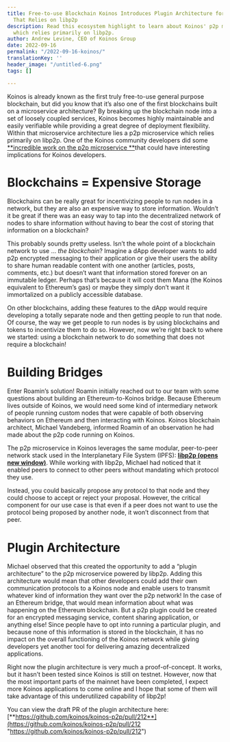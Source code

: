 ```yaml
---
title: Free-to-use Blockchain Koinos Introduces Plugin Architecture for Developers
  That Relies on libp2p
description: Read this ecosystem highlight to learn about Koinos' p2p microservice
  which relies primarily on libp2p.
author: Andrew Levine, CEO of Koinos Group
date: 2022-09-16
permalink: "/2022-09-16-koinos/"
translationKey: ''
header_image: "/untitled-6.png"
tags: []

---
```

Koinos is already known as the first truly free-to-use general purpose blockchain, but did you know that it’s also one of the first blockchains built on a microservice architecture? By breaking up the blockchain node into a set of loosely coupled services, Koinos becomes highly maintainable and easily verifiable while providing a great degree of deployment flexibility. Within that microservice architecture lies a p2p microservice which relies primarily on libp2p. One of the Koinos community developers did some [**incredible work on the p2p microservice **](https://github.com/koinos/koinos-p2p/pull/212)that could have interesting implications for Koinos developers.

# Blockchains = Expensive Storage

Blockchains can be really great for incentivizing people to run nodes in a network, but they are also an expensive way to store information. Wouldn’t it be great if there was an easy way to tap into the decentralized network of nodes to share information without having to bear the cost of storing that information on a blockchain?

This probably sounds pretty useless. Isn’t the whole point of a blockchain network to use … _the blockchain_? Imagine a dApp developer wants to add p2p encrypted messaging to their application or give their users the ability to share human readable content with one another (articles, posts, comments, etc.) but doesn’t want that information stored forever on an immutable ledger. Perhaps that’s because it will cost them Mana (the Koinos equivalent to Ethereum’s gas) or maybe they simply don’t want it immortalized on a publicly accessible database.

On other blockchains, adding these features to the dApp would require developing a totally separate node and then getting people to run that node. Of course, the way we get people to run nodes is by using blockchains and tokens to incentivize them to do so. However, now we’re right back to where we started: using a blockchain network to do something that does not require a blockchain!

# Building Bridges

Enter Roamin’s solution! Roamin initially reached out to our team with some questions about building an Ethereum-to-Koinos bridge. Because Ethereum lives outside of Koinos, we would need some kind of intermediary network of people running custom nodes that were capable of both observing behaviors on Ethereum and then interacting with Koinos. Koinos blockchain architect, Michael Vandeberg, informed Roamin of an observation he had made about the p2p code running on Koinos.

The p2p microservice in Koinos leverages the same modular, peer-to-peer network stack used in the Interplanetary File System (IPFS): [**libp2p (opens new window)**](https://libp2p.io/). While working with libp2p, Michael had noticed that it enabled peers to connect to other peers without mandating which protocol they use.

Instead, you could basically propose any protocol to that node and they could choose to accept or reject your proposal. However, the critical component for our use case is that even if a peer does not want to use the protocol being proposed by another node, it won’t disconnect from that peer.

# Plugin Architecture

Michael observed that this created the opportunity to add a “plugin architecture” to the p2p microservice powered by libp2p. Adding this architecture would mean that other developers could add their own communication protocols to a Koinos node and enable users to transmit whatever kind of information they want over the p2p network! In the case of an Ethereum bridge, that would mean information about what was happening on the Ethereum blockchain. But a p2p plugin could be created for an encrypted messaging service, content sharing application, or anything else! Since people have to opt into running a particular plugin, and because none of this information is stored in the blockchain, it has no impact on the overall functioning of the Koinos network while giving developers yet another tool for delivering amazing decentralized applications.

Right now the plugin architecture is very much a proof-of-concept. It works, but it hasn’t been tested since Koinos is still on testnet. However, now that the most important parts of the mainnet have been completed, I expect more Koinos applications to come online and I hope that some of them will take advantage of this underutilized capability of libp2p!

You can view the draft PR of the plugin architecture here: [**https://github.com/koinos/koinos-p2p/pull/212**](https://github.com/koinos/koinos-p2p/pull/212 "https://github.com/koinos/koinos-p2p/pull/212")